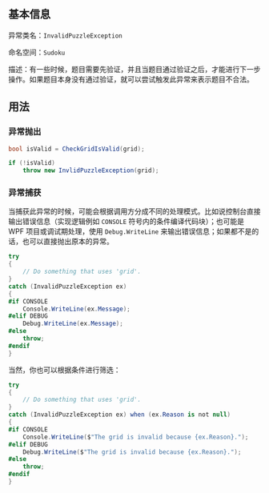 ## 基本信息

异常类名：`InvalidPuzzleException`

命名空间：`Sudoku`

描述：有一些时候，题目需要先验证，并且当题目通过验证之后，才能进行下一步操作。如果题目本身没有通过验证，就可以尝试触发此异常来表示题目不合法。

## 用法

### 异常抛出

```csharp
bool isValid = CheckGridIsValid(grid);

if (!isValid)
    throw new InvlidPuzzleException(grid);
```

### 异常捕获

当捕获此异常的时候，可能会根据调用方分成不同的处理模式。比如说控制台直接输出错误信息（实现逻辑例如 `CONSOLE` 符号内的条件编译代码块）；也可能是 WPF 项目或调试期处理，使用 `Debug.WriteLine` 来输出错误信息；如果都不是的话，也可以直接抛出原本的异常。

```csharp
try
{
    // Do something that uses 'grid'.
}
catch (InvalidPuzzleException ex)
{
#if CONSOLE
    Console.WriteLine(ex.Message);
#elif DEBUG
    Debug.WriteLine(ex.Message);
#else
    throw;
#endif
}
```

当然，你也可以根据条件进行筛选：

```csharp
try
{
    // Do something that uses 'grid'.
}
catch (InvalidPuzzleException ex) when (ex.Reason is not null)
{
#if CONSOLE
    Console.WriteLine($"The grid is invalid because {ex.Reason}.");
#elif DEBUG
    Debug.WriteLine($"The grid is invalid because {ex.Reason}.");
#else
    throw;
#endif
}
```